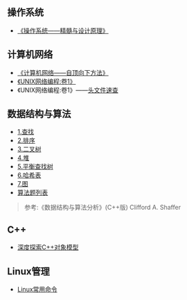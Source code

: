 
## 操作系统

* [《操作系统——精髓与设计原理》](操作系统/操作系统.md)

## 计算机网络

* [《计算机网络——自顶向下方法》](计算机网络/计算机网络.md)
* [《UNIX网络编程:卷1》](计算机网络/UNIX网络编程卷1.md)
* 《UNIX网络编程:卷1》——[头文件速查](计算机网络/接口与头文件.md)

## 数据结构与算法

* [1.查找](数据结构与算法/查找.md)
* [2.排序](数据结构与算法/排序.md)
* [3.二叉树](数据结构与算法/二叉树.md)
* [4.堆](数据结构与算法/堆.md)
* [5.平衡查找树](数据结构与算法/平衡查找树.md)
* [6.哈希表](数据结构与算法/哈希表.md)
* [7.图](数据结构与算法/图.md)
* [算法题列表](数据结构与算法/算法题列表.md)

> 参考:《数据结构与算法分析》(C++版) Clifford A. Shaffer

## C++

* [深度探索C++对象模型](C++/C++对象模型.md)

## Linux管理

* [Linux常用命令](Linux/Linux常用命令.md)